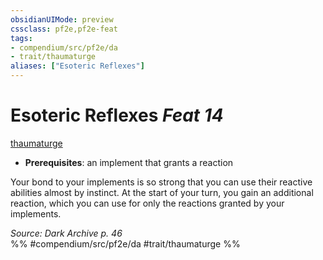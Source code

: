 ```yaml
---
obsidianUIMode: preview
cssclass: pf2e,pf2e-feat
tags:
- compendium/src/pf2e/da
- trait/thaumaturge
aliases: ["Esoteric Reflexes"]
---
```

# Esoteric Reflexes  *Feat 14*  
[thaumaturge](/rules/traits/thaumaturge-da.md)  

- **Prerequisites**: an implement that grants a reaction

Your bond to your implements is so strong that you can use their reactive abilities almost by instinct. At the start of your turn, you gain an additional reaction, which you can use for only the reactions granted by your implements.

*Source: Dark Archive p. 46*  
%% #compendium/src/pf2e/da #trait/thaumaturge %%